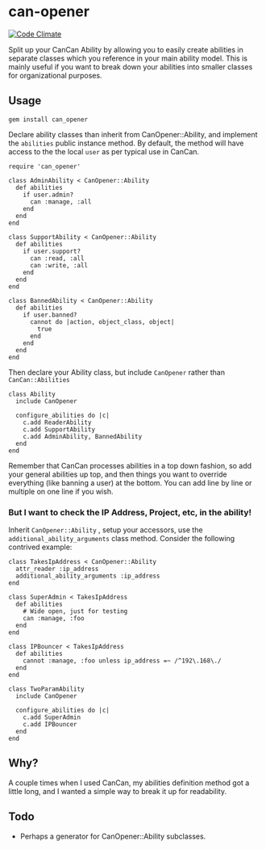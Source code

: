 can-opener
==========

[![Code Climate](https://codeclimate.com/github/anicholson/can-opener.png)](https://codeclimate.com/github/anicholson/can-opener)

Split up your CanCan Ability by allowing you to easily create abilities in separate classes which you reference in your main ability model.  This is mainly useful if you want to break down your abilities into smaller classes for organizational purposes.

Usage
-----

    gem install can_opener

Declare ability classes than inherit from CanOpener::Ability, and implement the `abilities` public instance method.  By default, the method will have access to the the local `user` as per typical use in CanCan.

    require 'can_opener'
    
    class AdminAbility < CanOpener::Ability
      def abilities
        if user.admin?
          can :manage, :all
        end
      end
    end

    class SupportAbility < CanOpener::Ability
      def abilities
        if user.support?
          can :read, :all
          can :write, :all
        end
      end
    end

    class BannedAbility < CanOpener::Ability
      def abilities
        if user.banned?
          cannot do |action, object_class, object|
            true
          end
        end
      end
    end
    
Then declare your Ability class, but include `CanOpener` rather than `CanCan::Abilities`

    class Ability
      include CanOpener

      configure_abilities do |c|
        c.add ReaderAbility
        c.add SupportAbility
        c.add AdminAbility, BannedAbility
      end
    end
    
Remember that CanCan processes abilities in a top down fashion, so add your general abilities up top, and then things you want to override everything (like banning a user) at the bottom.  You can add line by line or multiple on one line if you wish.

### But I want to check the IP Address, Project, etc, in the ability!

Inherit `CanOpener::Ability` , setup your accessors, use the `additional_ability_arguments` class method.  Consider the following contrived example:

    class TakesIpAddress < CanOpener::Ability
      attr_reader :ip_address      
      additional_ability_arguments :ip_address
    end

    class SuperAdmin < TakesIpAddress
      def abilities
        # Wide open, just for testing
        can :manage, :foo
      end
    end

    class IPBouncer < TakesIpAddress
      def abilities
        cannot :manage, :foo unless ip_address =~ /^192\.168\./
      end
    end

    class TwoParamAbility
      include CanOpener
  
      configure_abilities do |c|
        c.add SuperAdmin
        c.add IPBouncer
      end
    end
    
Why?
----

A couple times when I used CanCan, my abilities definition method got a little long, and I wanted a simple way to break it up for readability.

Todo
----

* Perhaps a generator for CanOpener::Ability subclasses.
